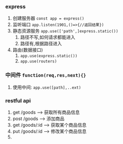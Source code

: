 ### express
1. 创建服务器 `const app = express()`
2. 监听端口 `app.listen(1901,()=>{//返回结果})`
3. 静态资源服务 `app.use(['path',]express.static())`
	1. 路径不写,如何请求都能进入
	2. 路径有,根据路径进入
4. 路由(数据接口)
	1. `app.use(express.static())`
	2. `app.use(routers)`
### 中间件 `function(req,res,next){}`
1. 使用中间: `app.use([path],..ext)`
### restful api
1. get    /goods     --> 获取所有商品信息
2. post   /goods     --> 添加商品
3. get    /goods/:id --> 获取某个商品信息
4. put    /goods/:id --> 修改某个商品信息
5. 